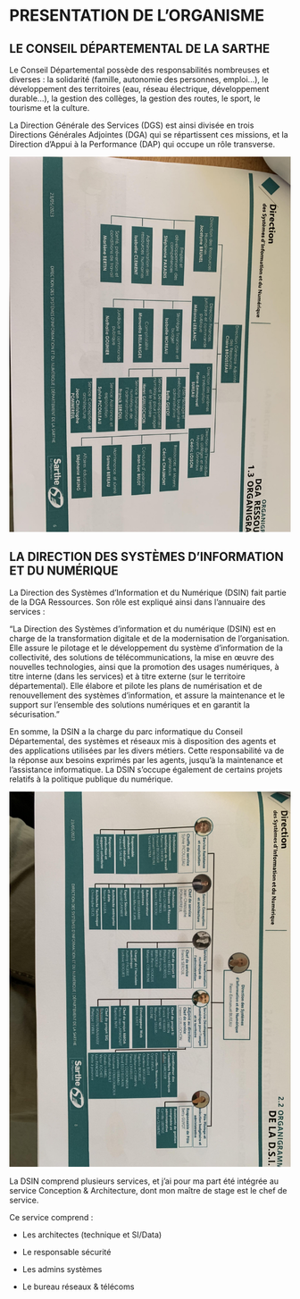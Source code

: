 # PRESENTATION DE L’ORGANISME

## LE CONSEIL DÉPARTEMENTAL DE LA SARTHE

Le Conseil Départemental possède des responsabilités nombreuses et diverses : la solidarité (famille, autonomie des personnes, emploi...), le développement des territoires (eau, réseau électrique, développement durable...), la gestion des collèges, la gestion des routes, le sport, le tourisme et la culture.

 

La Direction Générale des Services (DGS) est ainsi divisée en trois Directions Générales Adjointes (DGA) qui se répartissent ces missions, et la Direction d’Appui à la Performance (DAP) qui occupe un rôle transverse.

![Schema cd ](../images/cd.jpg)
 
## LA DIRECTION DES SYSTÈMES D’INFORMATION ET DU NUMÉRIQUE

La Direction des Systèmes d’Information et du Numérique (DSIN) fait partie de la DGA Ressources. Son rôle est expliqué ainsi dans l’annuaire des services :

 

“La Direction des Systèmes d’information et du numérique (DSIN) est en charge de la transformation digitale et de la modernisation de l’organisation.
Elle assure le pilotage et le développement du système d’information de la collectivité, des solutions de télécommunications, la mise en œuvre des nouvelles technologies, ainsi que la promotion des usages numériques, à titre interne (dans les services) et à titre externe (sur le territoire départemental).
Elle élabore et pilote les plans de numérisation et de renouvellement des systèmes d’information, et assure la maintenance et le support sur l’ensemble des solutions numériques et en garantit la sécurisation.”

 

En somme, la DSIN a la charge du parc informatique du Conseil Départemental, des systèmes et réseaux mis à disposition des agents et des applications utilisées par les divers métiers. Cette responsabilité va de la réponse aux besoins exprimés par les agents, jusqu’à la maintenance et l’assistance informatique. La DSIN s’occupe également de certains projets relatifs à la politique publique du numérique.

![schema dsin](../images/dsin.jpg)

La DSIN comprend plusieurs services, et j’ai pour ma part été intégrée au service Conception & Architecture, dont mon maître de stage est le chef de service.


Ce service comprend :

* Les architectes (technique et SI/Data)

* Le responsable sécurité

* Les admins systèmes

* Le bureau réseaux & télécoms